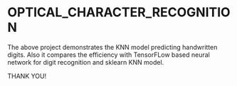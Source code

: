 ﻿# OPTICAL_CHARACTER_RECOGNITION
 
The above project demonstrates the KNN model predicting handwritten digits. 
Also it compares the efficiency with TensorFLow based neural network for digit recognition and sklearn KNN model.

THANK YOU!
